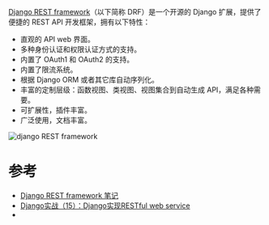 [Django REST framework](http://www.django-rest-framework.org/)（以下简称 DRF）是一个开源的 Django 扩展，提供了便捷的 REST API 开发框架，拥有以下特性：

* 直观的 API web 界面。
* 多种身份认证和权限认证方式的支持。
* 内置了 OAuth1 和 OAuth2 的支持。
* 内置了限流系统。
* 根据 Django ORM 或者其它库自动序列化。
* 丰富的定制层级：函数视图、类视图、视图集合到自动生成 API，满足各种需要。
* 可扩展性，插件丰富。
* 广泛使用，文档丰富。

![django REST framework](../../../img/develop/python/django/rest_framework/logo.png)

# 参考

* [Django REST framework 笔记](https://blog.windrunner.me/python/web/django-rest-framework.html)
* [Django实战（15）：Django实现RESTful web service](http://www.cnblogs.com/holbrook/archive/2012/02/19/2358704.html)
* 